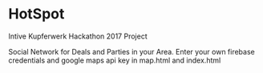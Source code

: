 # HotSpot
Intive Kupferwerk Hackathon 2017 Project

Social Network for Deals and Parties in your Area. Enter your own firebase credentials and google maps api key in map.html and index.html
